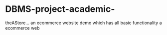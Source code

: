 # DBMS-project-academic-
theAStore... an ecommerce website demo which has all basic functionality a ecommerce web
